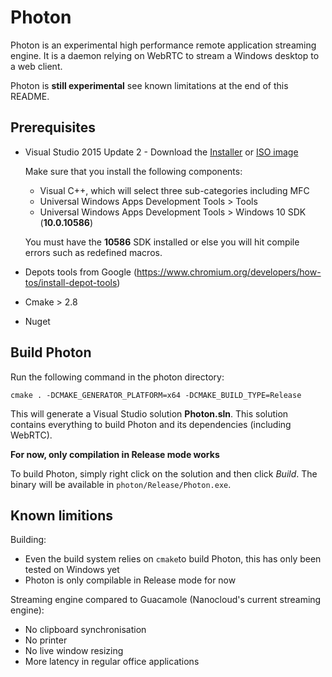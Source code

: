 # Photon

Photon is an experimental high performance remote application streaming engine. It is a daemon relying on WebRTC to stream a Windows desktop to a web client.

Photon is **still experimental** see known limitations at the end of this README.

## Prerequisites

* Visual Studio 2015 Update 2 - Download the [Installer][vs2015-installer] or [ISO image][vs2015-iso]

  Make sure that you install the following components:

  * Visual C++, which will select three sub-categories including MFC
  * Universal Windows Apps Development Tools > Tools
  * Universal Windows Apps Development Tools > Windows 10 SDK (**10.0.10586**)

  You must have the **10586** SDK installed or else you will hit compile errors such as redefined macros.

* Depots tools from Google (https://www.chromium.org/developers/how-tos/install-depot-tools)

* Cmake > 2.8

* Nuget

## Build Photon

Run the following command in the photon directory:

```
cmake . -DCMAKE_GENERATOR_PLATFORM=x64 -DCMAKE_BUILD_TYPE=Release
```

This will generate a Visual Studio solution **Photon.sln**.
This solution contains everything to build Photon and its dependencies (including WebRTC).

**For now, only compilation in Release mode works**

To build Photon, simply right click on the solution and then click *Build*.
The binary will be available in `photon/Release/Photon.exe`.

## Known limitions

Building:
- Even the build system relies on `cmake`to build Photon, this has only been tested on Windows yet
- Photon is only compilable in Release mode for now

Streaming engine compared to Guacamole (Nanocloud's current streaming engine):
- No clipboard synchronisation
- No printer
- No live window resizing
- More latency in regular office applications

[appveyor-img]:https://ci.appveyor.com/api/projects/status/yd1s303md3tt4w9a?svg=true
[appveyor-href]:https://ci.appveyor.com/project/aisouard/libwebrtc
[travis-img]:https://travis-ci.org/aisouard/libwebrtc.svg?branch=master
[travis-href]:https://travis-ci.org/aisouard/libwebrtc
[vs2015-installer]:https://go.microsoft.com/fwlink/?LinkId=615448&clcid=0x409
[vs2015-iso]:https://go.microsoft.com/fwlink/?LinkId=615448&clcid=0x409
